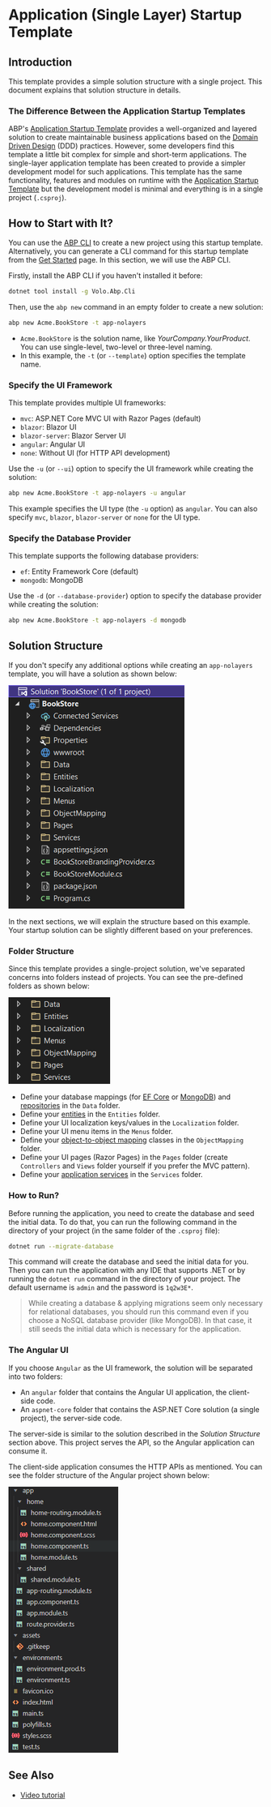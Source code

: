 # Application (Single Layer) Startup Template

## Introduction

This template provides a simple solution structure with a single project. This document explains that solution structure in details.

### The Difference Between the Application Startup Templates

ABP's [Application Startup Template](Application.md) provides a well-organized and layered solution to create maintainable business applications based on the [Domain Driven Design](../Domain-Driven-Design.md) (DDD) practices. However, some developers find this template a little bit complex for simple and short-term applications. The single-layer application template has been created to provide a simpler development model for such applications. This template has the same functionality, features and modules on runtime with the [Application Startup Template](Application.md) but the development model is minimal and everything is in a single project (`.csproj`).

## How to Start with It?

You can use the [ABP CLI](../CLI.md) to create a new project using this startup template. Alternatively, you can generate a CLI command for this startup template from the [Get Started](https://abp.io/get-started) page. In this section, we will use the ABP CLI.

Firstly, install the ABP CLI if you haven't installed it before:

```bash
dotnet tool install -g Volo.Abp.Cli
```

Then, use the `abp new` command in an empty folder to create a new solution:

```bash
abp new Acme.BookStore -t app-nolayers
```

* `Acme.BookStore` is the solution name, like *YourCompany.YourProduct*. You can use single-level, two-level or three-level naming.
* In this example, the `-t` (or `--template`) option specifies the template name.

### Specify the UI Framework

This template provides multiple UI frameworks:

* `mvc`: ASP.NET Core MVC UI with Razor Pages (default)
* `blazor`: Blazor UI
* `blazor-server`: Blazor Server UI
* `angular`: Angular UI
* `none`: Without UI (for HTTP API development)

Use the `-u` (or `--ui`) option to specify the UI framework while creating the solution:

```bash
abp new Acme.BookStore -t app-nolayers -u angular
```

This example specifies the UI type (the `-u` option) as `angular`. You can also specify `mvc`, `blazor`, `blazor-server` or `none` for the UI type.

### Specify the Database Provider

This template supports the following database providers:

- `ef`: Entity Framework Core (default)
- `mongodb`: MongoDB

Use the `-d` (or `--database-provider`) option to specify the database provider while creating the solution:

```bash
abp new Acme.BookStore -t app-nolayers -d mongodb
```

## Solution Structure

If you don't specify any additional options while creating an `app-nolayers` template, you will have a solution as shown below:

![](../images/bookstore-single-layer-solution-structure.png)

In the next sections, we will explain the structure based on this example. Your startup solution can be slightly different based on your preferences.

### Folder Structure

Since this template provides a single-project solution, we've separated concerns into folders instead of projects. You can see the pre-defined folders as shown below:

![](../images/single-layer-folder-structure.png)

* Define your database mappings (for [EF Core](../Entity-Framework-Core.md) or [MongoDB](../MongoDB.md)) and [repositories](../Repositories.md) in the `Data` folder.
* Define your [entities](../Entities.md) in the `Entities` folder.
* Define your UI localization keys/values in the `Localization` folder.
* Define your UI menu items in the `Menus` folder.
* Define your [object-to-object mapping](../Object-To-Object-Mapping.md) classes in the `ObjectMapping` folder.
* Define your UI pages (Razor Pages) in the `Pages` folder (create `Controllers` and `Views` folder yourself if you prefer the MVC pattern).
* Define your [application services](../Application-Services.md) in the `Services` folder. 

### How to Run?

Before running the application, you need to create the database and seed the initial data. To do that, you can run the following command in the directory of your project (in the same folder of the `.csproj` file):

```bash
dotnet run --migrate-database
```

This command will create the database and seed the initial data for you. Then you can run the application with any IDE that supports .NET or by running the `dotnet run` command in the directory of your project. The default username is `admin` and the password is `1q2w3E*`.

> While creating a database & applying migrations seem only necessary for relational databases, you should run this command even if you choose a NoSQL database provider (like MongoDB). In that case, it still seeds the initial data which is necessary for the application.

### The Angular UI 

If you choose `Angular` as the UI framework, the solution will be separated into two folders:

* An `angular` folder that contains the Angular UI application, the client-side code.
* An `aspnet-core` folder that contains the ASP.NET Core solution (a single project), the server-side code.

The server-side is similar to the solution described in the *Solution Structure* section above. This project serves the API, so the Angular application can consume it.

The client-side application consumes the HTTP APIs as mentioned. You can see the folder structure of the Angular project shown below:

![](../images/single-layer-angular-folder-structure.png)

  ## See Also

* [Video tutorial](https://abp.io/video-courses/essentials/app-template)